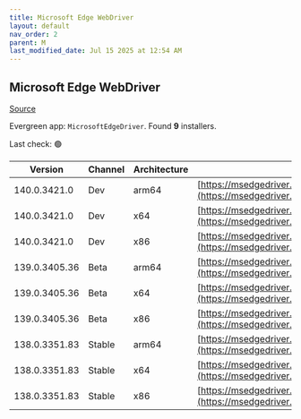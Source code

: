 ```yaml
---
title: Microsoft Edge WebDriver
layout: default
nav_order: 2
parent: M
last_modified_date: Jul 15 2025 at 12:54 AM
---
```


## Microsoft Edge WebDriver

[Source](https://www.microsoft.com/edge)

Evergreen app: `MicrosoftEdgeDriver`. Found **9** installers.

Last check: 🟢

| Version       | Channel | Architecture | URI                                                                                                                                            |
| ------------- | ------- | ------------ | ---------------------------------------------------------------------------------------------------------------------------------------------- |
| 140.0.3421.0  | Dev     | arm64        | [https://msedgedriver.azureedge.net/140.0.3421.0/edgedriver_arm64.zip](https://msedgedriver.azureedge.net/140.0.3421.0/edgedriver_arm64.zip)   |
| 140.0.3421.0  | Dev     | x64          | [https://msedgedriver.azureedge.net/140.0.3421.0/edgedriver_win64.zip](https://msedgedriver.azureedge.net/140.0.3421.0/edgedriver_win64.zip)   |
| 140.0.3421.0  | Dev     | x86          | [https://msedgedriver.azureedge.net/140.0.3421.0/edgedriver_win32.zip](https://msedgedriver.azureedge.net/140.0.3421.0/edgedriver_win32.zip)   |
| 139.0.3405.36 | Beta    | arm64        | [https://msedgedriver.azureedge.net/139.0.3405.36/edgedriver_arm64.zip](https://msedgedriver.azureedge.net/139.0.3405.36/edgedriver_arm64.zip) |
| 139.0.3405.36 | Beta    | x64          | [https://msedgedriver.azureedge.net/139.0.3405.36/edgedriver_win64.zip](https://msedgedriver.azureedge.net/139.0.3405.36/edgedriver_win64.zip) |
| 139.0.3405.36 | Beta    | x86          | [https://msedgedriver.azureedge.net/139.0.3405.36/edgedriver_win32.zip](https://msedgedriver.azureedge.net/139.0.3405.36/edgedriver_win32.zip) |
| 138.0.3351.83 | Stable  | arm64        | [https://msedgedriver.azureedge.net/138.0.3351.83/edgedriver_arm64.zip](https://msedgedriver.azureedge.net/138.0.3351.83/edgedriver_arm64.zip) |
| 138.0.3351.83 | Stable  | x64          | [https://msedgedriver.azureedge.net/138.0.3351.83/edgedriver_win64.zip](https://msedgedriver.azureedge.net/138.0.3351.83/edgedriver_win64.zip) |
| 138.0.3351.83 | Stable  | x86          | [https://msedgedriver.azureedge.net/138.0.3351.83/edgedriver_win32.zip](https://msedgedriver.azureedge.net/138.0.3351.83/edgedriver_win32.zip) |
